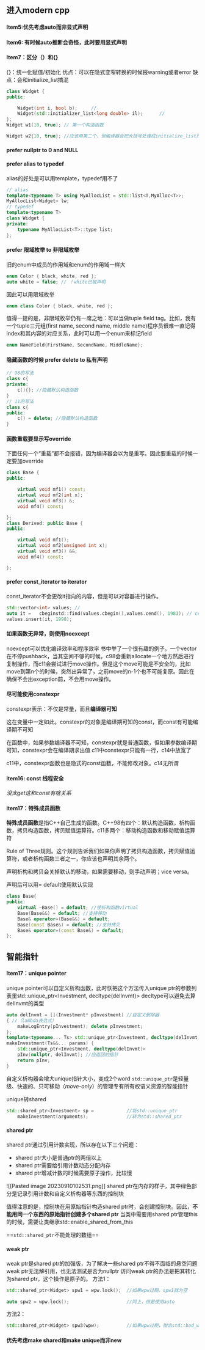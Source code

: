 ## 进入modern cpp
####  Item5:优先考虑auto而非显式声明
#### Item6: 有时候auto推断会奇怪，此时要用显式声明

#### Item7：区分（）和{}
{}：统一化赋值/初始化
优点：可以在隐式变窄转换的时候报warning或者error
缺点：会和initialize_list搞混
```c++
class Widget {
public:

    Widget(int i, bool b);     //
    Widget(std::initializer_list<long double> il);      //
};
Widget w1(10, true); // 第一个构造函数

Widget w2{10, true}; //应该用第二个，但编译器会把大括号处理成initialize_list然后调用第二个构造函数，10和true都会被转换
```

#### prefer nullptr to 0 and NULL

#### prefer alias to typedef
alias的好处是可以用template，typedef用不了
```c++
// alias
template<typename T> using MyAllocList = std::list<T,MyAlloc<T>>;
MyAllocList<Widget> lw;
// typedef
template<typename T>
class Widget {
private:
    typename MyAllocList<T>::type list;
};
```
#### prefer 限域枚举 to 非限域枚举
旧的enum中成员的作用域和enum的作用域一样大
```c++
enum Color { black, white, red }; 
auto white = false; // ！white已被声明
```
因此可以用限域枚举
```c++
enum class Color { black, white, red }; 
```
值得一提的是，非限域枚举仍有一席之地：可以当做tuple field tag。比如，我有一个tuple三元组(first name, second name, middle name)程序员很难一直记得index和其内容的对应关系，此时可以用一个enum来标记field
```c++
enum NameField{FirstName, SecondName, MiddleName};
```
#### 隐藏函数的时候 prefer delete to 私有声明
```c++
// 98的写法
class c{
private:
	c(){}; //隐藏默认构造函数
}
// 11的写法
class c{
public:
	c() = delete; //隐藏默认构造函数
}
```

#### 函数重载要显示写override
下面任何一个“重载”都不会报错，因为编译器会以为是重写。因此要重载的时候一定要加override
```c++
class Base {
public:

    virtual void mf1() const;
    virtual void mf2(int x);
    virtual void mf3() &;
    void mf4() const;

};
class Derived: public Base {
public:

    virtual void mf1();
    virtual void mf2(unsigned int x);
    virtual void mf3() &&;
    void mf4() const;

};
```
#### prefer const_iterator to iterator
const_iterator不会更改it指向的内容，但是可以对容器进行操作。
```cpp
std::vector<int> values; //  
auto it =   cbeginstd::find(values.cbegin(),values.cend(), 1983); // cend 
values.insert(it, 1998);
```

#### 如果函数无异常，则使用noexcept
noexcept可以优化编译效率和程序效率
书中举了一个很有趣的例子。一个vector在不停pushback，当其空间不够的时候，c98会重新allocate一个地方然后进行复制操作，而c11会尝试进行move操作。但是这个move可能是不安全的，比如move到第n个的时候，突然出异常了，之前move的n-1个也不可能复原。因此在确保不会出exception前，不会用move操作。

#### 尽可能使用constexpr
constexpr表示：不仅是常量，而且**编译器可知**

这在变量中一定如此。constexpr的对象是编译期可知的const，而const有可能编译期不可知

在函数中，如果参数编译器不可知，constexpr就是普通函数，但如果参数编译期可知，constexpr会在编译期求出值
c11中constexpr只能有一行，c14中放宽了

c11中，constexpr函数也是隐式的const函数，不能修改对象。c14无所谓


#### item16: const 线程安全
*没太get这和const有啥关系*

#### item17：特殊成员函数
**特殊成员函数**是指C++自己生成的函数。C++98有四个：默认构造函数，析构函数，拷贝构造函数，拷贝赋值运算符。c11多两个：移动构造函数和移动赋值运算符

Rule of Three规则。这个规则告诉我们如果你声明了拷贝构造函数，拷贝赋值运算符，或者析构函数三者之一，你应该也声明其余两个。

声明析构和拷贝会关掉默认的移动，如果需要移动，则手动声明；vice versa。

声明后可以用= default使用默认实现
```cpp
class Base{
public: 
	virtual ~Base() = default; //使析构函数virtual 
	Base(Base&&) = default; //支持移动 
	Base& operator=(Base&&) = default; 
	Base(const Base&) = default; //支持拷贝 
	Base& operator=(const Base&) = default; 
};
```

## 智能指针
#### Item17：unique pointer
unique pointer可以自定义析构函数，此时㤇把这个方法传入unique ptr的参数列表里std::unique_ptr<Investment, decltype(delInvmt)>
decltype可以避免去算delInvmt的类型
```cpp
auto delInvmt = [](Investment* pInvestment) //自定义删除器 
{ //（lambda表达式） 
	makeLogEntry(pInvestment); delete pInvestment; 
};
template<typename... Ts> std::unique_ptr<Investment, decltype(delInvmt)> //更改后的返回类型 
makeInvestment(Ts&&... params) { 
	std::unique_ptr<Investment, decltype(delInvmt)> 
	pInv(nullptr, delInvmt); //应返回的指针 
	return pInv; 
}
```
自定义析构器会增大unique指针大小，变成2个word
`std::unique_ptr`是轻量级、快速的、只可移动（_move-only_）的管理专有所有权语义资源的智能指针

unique转shared
```cpp
std::shared_ptr<Investment> sp =            //将std::unique_ptr
    makeInvestment(arguments);              //转为std::shared_ptr
```

#### shared ptr
shared ptr通过引用计数实现，所以存在以下三个问题：
- shared ptr大小是普通ptr的两倍以上
- shared ptr需要给引用计数动态分配内存
- shared ptr增减计数的时候需要原子操作，比较慢

![[Pasted image 20230910102531.png]]
shared ptr在内存的样子，其中绿色部分是记录引用计数和自定义析构器等东西的控制块

值得注意的是，控制块在用原始指针构造shared ptr时，会创建控制块。因此，**不能用同一个东西的原始指针创建多个shared ptr**
当类中需要用shared ptr管理this的时候，需要让类继承std::enable_shared_from_this

==`std::shared_ptr`不能处理的数组==

#### weak ptr
weak ptr是shared ptr的加强版，为了解决一些shared ptr不得不面临的悬空问题
weak ptr无法解引用，也无法测试是否为nullptr
访问weak ptr的办法是把其转化为shared ptr，这个操作是原子的。
方法1：
```cpp
std::shared_ptr<Widget> spw1 = wpw.lock();  //如果wpw过期，spw1就为空
 											
auto spw2 = wpw.lock();                     //同上，但是使用auto

```
方法2：
```CPP
std::shared_ptr<Widget> spw3(wpw);          //如果wpw过期，抛出std::bad_weak_ptr异常

```

#### 优先考虑make shared和make unique而非new
